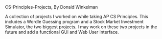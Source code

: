 CS-Principles-Projects, By Donald Winkelman

A collection of projects I worked on while taking AP CS Principles. This includes a Wordle Guessing program and a Stock Market Investment Simulator, the two biggest projects. I may work on these two projects in the future and add a functional GUI and Web User Interface.
